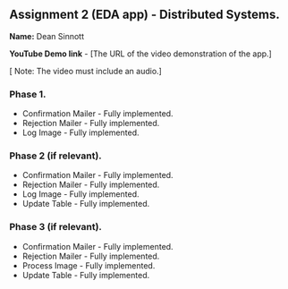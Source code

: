 ## Assignment 2 (EDA app) - Distributed Systems.

__Name:__ Dean Sinnott

__YouTube Demo link__ - [The URL of the video demonstration of the app.]

[ Note: The video must include an audio.]

### Phase 1.

+ Confirmation Mailer - Fully implemented.
+ Rejection Mailer - Fully implemented.
+ Log Image -  Fully implemented. 

### Phase 2 (if relevant).


+ Confirmation Mailer - Fully implemented.
+ Rejection Mailer - Fully implemented.
+ Log Image - Fully implemented. 
+ Update Table -  Fully implemented. 

### Phase 3 (if relevant).


+ Confirmation Mailer - Fully implemented.
+ Rejection Mailer - Fully implemented.
+ Process Image - Fully implemented.
+ Update Table - Fully implemented.
